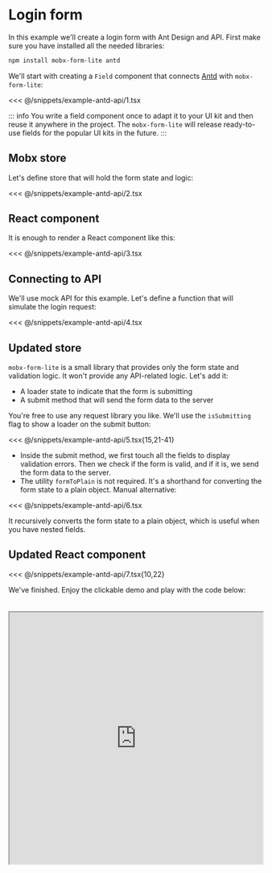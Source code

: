 # Login form

In this example we'll create a login form with Ant Design and API. First make sure you have installed all the needed libraries:

```bash
npm install mobx-form-lite antd
```

We'll start with creating a `Field` component that connects [Antd](https://ant.design/) with `mobx-form-lite`:

<<< @/snippets/example-antd-api/1.tsx

::: info
You write a field component once to adapt it to your UI kit and then reuse it anywhere in the project. The `mobx-form-lite` will release ready-to-use fields for the popular UI kits in the future.
:::

## Mobx store

Let's define store that will hold the form state and logic:

<<< @/snippets/example-antd-api/2.tsx

## React component

It is enough to render a React component like this:

<<< @/snippets/example-antd-api/3.tsx

## Connecting to API

We'll use mock API for this example. Let's define a function that will simulate the login request:

<<< @/snippets/example-antd-api/4.tsx

## Updated store

`mobx-form-lite` is a small library that provides only the form state and validation logic. It won't provide any API-related logic. Let's add it:

- A loader state to indicate that the form is submitting
- A submit method that will send the form data to the server

You're free to use any request library you like. We'll use the `isSubmitting` flag to show a loader on the submit button:

<<< @/snippets/example-antd-api/5.tsx{15,21-41}

- Inside the submit method, we first touch all the fields to display validation errors. Then we check if the form is valid, and if it is, we send the form data to the server.
- The utility `formToPlain` is not required. It's a shorthand for converting the form state to a plain object. Manual alternative:

<<< @/snippets/example-antd-api/6.tsx

It recursively converts the form state to a plain object, which is useful when you have nested fields.

## Updated React component

<<< @/snippets/example-antd-api/7.tsx{10,22}

We've finished. Enjoy the clickable demo and play with the code below:

<iframe src="https://stackblitz.com/edit/vite-react-ts-xagd3i?embed=1&view=preview" style="margin-top: 20px" width="100%" height="500px"></iframe>

